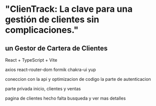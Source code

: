 # "ClienTrack: La clave para una gestión de clientes sin complicaciones."

## un Gestor de Cartera de Clientes

React + TypeScript + Vite

axios react-router-dom formik chakra-ui yup

coneccion con la api y optimizacion de codigo la parte de autenticacion

parte privada inicio, clientes y ventas

pagina de clientes hecho
falta busqueda y ver mas detalles
